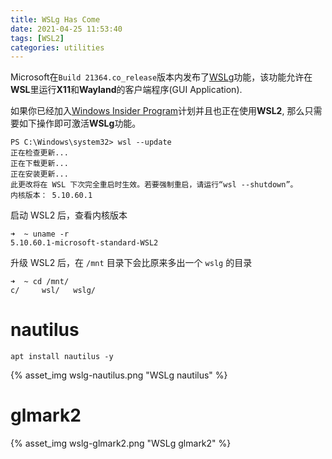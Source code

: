 ```yaml
---
title: WSLg Has Come
date: 2021-04-25 11:53:40
tags: [WSL2]
categories: utilities
---
```


Microsoft在`Build 21364.co_release`版本内发布了[WSLg](https://github.com/microsoft/wslg)功能，该功能允许在**WSL**里运行**X11**和**Wayland**的客户端程序(GUI Application).

<!--more-->

如果你已经加入[Windows Insider Program](https://insider.windows.com/zh-cn/)计划并且也正在使用**WSL2**, 那么只需要如下操作即可激活**WSLg**功能。

```
PS C:\Windows\system32> wsl --update
正在检查更新...
正在下载更新...
正在安装更新...
此更改将在 WSL 下次完全重启时生效。若要强制重启，请运行“wsl --shutdown”。
内核版本： 5.10.60.1
```

启动 WSL2 后，查看内核版本

```
➜  ~ uname -r
5.10.60.1-microsoft-standard-WSL2
```

升级 WSL2 后，在 `/mnt` 目录下会比原来多出一个 `wslg` 的目录

```
➜  ~ cd /mnt/
c/     wsl/   wslg/
```

# nautilus
```
apt install nautilus -y
```

{% asset_img wslg-nautilus.png "WSLg nautilus" %}

# glmark2

{% asset_img wslg-glmark2.png "WSLg glmark2" %}

